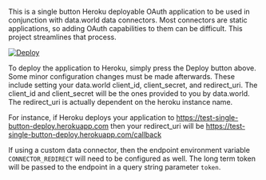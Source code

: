 This is a single button Heroku deployable OAuth application to be used in conjunction with data.world data connectors.  Most connectors are static applications, so adding OAuth capabilities to them can be difficult.  This project streamlines that process.

[![Deploy](https://www.herokucdn.com/deploy/button.svg)](https://heroku.com/deploy)

To deploy the application to Heroku, simply press the Deploy button above.  Some minor configuration changes must be made afterwards.  These include setting your data.world client_id, client_secret, and redirect_uri.  The client_id and client_secret will be the ones provided to you by data.world.  The redirect_uri is actually dependent on the heroku instance name.  

For instance, if Heroku deploys your application to https://test-single-button-deploy.herokuapp.com then your redirect_uri will be https://test-single-button-deploy.herokuapp.com/callback

If using a custom data connector, then the endpoint environment variable `CONNECTOR_REDIRECT` will need to be configured as well. The long term token will be passed to the endpoint in a query string parameter `token`.
